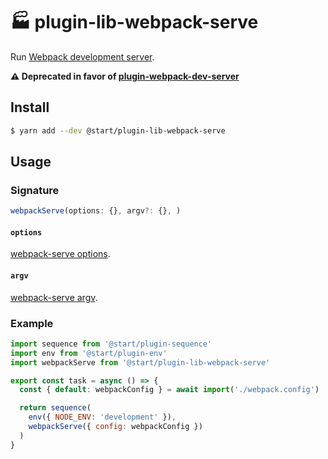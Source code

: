 # 🏭 plugin-lib-webpack-serve

Run [Webpack development server](https://github.com/webpack-contrib/webpack-serve).

**⚠️ Deprecated in favor of [plugin-webpack-dev-server](https://github.com/deepsweet/start/tree/master/packages/plugin-lib-webpack-dev-server)**

## Install

```sh
$ yarn add --dev @start/plugin-lib-webpack-serve
```

## Usage

### Signature

```ts
webpackServe(options: {}, argv?: {}, )
```

#### `options`

[webpack-serve options](https://github.com/webpack-contrib/webpack-serve#serveoptions).

#### `argv`

[webpack-serve argv](https://github.com/webpack-contrib/webpack-serve#argv).

### Example

```js
import sequence from '@start/plugin-sequence'
import env from '@start/plugin-env'
import webpackServe from '@start/plugin-lib-webpack-serve'

export const task = async () => {
  const { default: webpackConfig } = await import('./webpack.config')

  return sequence(
    env({ NODE_ENV: 'development' }),
    webpackServe({ config: webpackConfig })
  )
}
```
